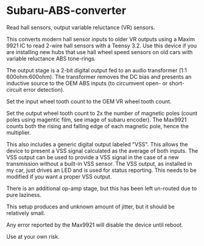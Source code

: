 # Subaru-ABS-converter
Read hall sensors, output variable reluctance (VR) sensors.

This converts modern hall sensor inputs to older VR outputs using a Maxim 9921 IC to read 2-wire hall sensors with a Teensy 3.2. 
Use this device if you are installing new hubs that use hall wheel speed sensors on old cars with variable reluctance ABS tone-rings.

The output stage is a 2-bit digital output fed to an audio transformer (1:1 600ohm:600ohm). 
The transformer removes the DC bias and presents an inductive source to the OEM ABS inputs (to circumvent open- or short-circuit error detection).

Set the input wheel tooth count to the OEM VR wheel tooth count. 

Set the output wheel tooth count to 2x the number of magnetic poles (count poles using magentic film, see image of subaru encoder). 
The Max9921 counts both the rising and falling edge of each magnetic pole, hence the multiplier.

This also includes a generic digital output labeled "VSS". This allows the device to present a VSS signal calculated as the average of both inputs.
The VSS output can be used to provide a VSS signal in the case of a new transmission without a built-in VSS sensor.
The VSS output, as installed in my car, just drives an LED and is used for status reporting. This needs to be modified if you want a proper VSS output.

There is an additional op-amp stage, but this has been left un-routed due to pure laziness. 

This setup produces and unknown amount of jitter, but it should be relatively small. 

Any error reported by the Max9921 will disable the device until reboot.

Use at your own risk. 
